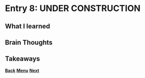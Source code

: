 # Entry 8: UNDER CONSTRUCTION



## What I learned



## Brain Thoughts



## Takeaways



[**Back**](entry07-.md) [**Menu**](../README.md) [**Next**](entry09-.md) 